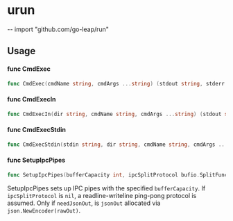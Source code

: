 # urun
--
    import "github.com/go-leap/run"


## Usage

#### func  CmdExec

```go
func CmdExec(cmdName string, cmdArgs ...string) (stdout string, stderr string, err error)
```

#### func  CmdExecIn

```go
func CmdExecIn(dir string, cmdName string, cmdArgs ...string) (stdout string, stderr string, err error)
```

#### func  CmdExecStdin

```go
func CmdExecStdin(stdin string, dir string, cmdName string, cmdArgs ...string) (stdout string, stderr string, err error)
```

#### func  SetupIpcPipes

```go
func SetupIpcPipes(bufferCapacity int, ipcSplitProtocol bufio.SplitFunc, needJsonOut bool) (stdin *bufio.Scanner, rawOut *bufio.Writer, jsonOut *json.Encoder)
```
SetupIpcPipes sets up IPC pipes with the specified `bufferCapacity`. If
`ipcSplitProtocol` is `nil`, a readline-writeline ping-pong protocol is assumed.
Only if `needJsonOut`, is `jsonOut` allocated via `json.NewEncoder(rawOut)`.
